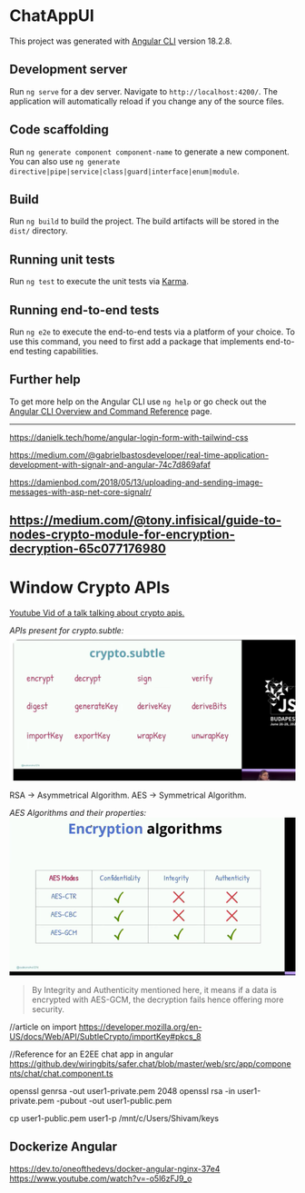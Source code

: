 # ChatAppUI

This project was generated with [Angular CLI](https://github.com/angular/angular-cli) version 18.2.8.

## Development server

Run `ng serve` for a dev server. Navigate to `http://localhost:4200/`. The application will automatically reload if you change any of the source files.

## Code scaffolding

Run `ng generate component component-name` to generate a new component. You can also use `ng generate directive|pipe|service|class|guard|interface|enum|module`.

## Build

Run `ng build` to build the project. The build artifacts will be stored in the `dist/` directory.

## Running unit tests

Run `ng test` to execute the unit tests via [Karma](https://karma-runner.github.io).

## Running end-to-end tests

Run `ng e2e` to execute the end-to-end tests via a platform of your choice. To use this command, you need to first add a package that implements end-to-end testing capabilities.

## Further help

To get more help on the Angular CLI use `ng help` or go check out the [Angular CLI Overview and Command Reference](https://angular.dev/tools/cli) page.

---

https://danielk.tech/home/angular-login-form-with-tailwind-css

https://medium.com/@gabrielbastosdeveloper/real-time-application-development-with-signalr-and-angular-74c7d869afaf

https://damienbod.com/2018/05/13/uploading-and-sending-image-messages-with-asp-net-core-signalr/

## https://medium.com/@tony.infisical/guide-to-nodes-crypto-module-for-encryption-decryption-65c077176980

# Window Crypto APIs

[Youtube Vid of a talk talking about crypto apis.](https://www.youtube.com/watch?v=cZTHGPn1jdU)

_APIs present for crypto.subtle:_
![Crypto APIs](learnings/image.png)

RSA -> Asymmetrical Algorithm.
AES -> Symmetrical Algorithm.

_AES Algorithms and their properties:_
![AES Algorithms ](learnings/AES-Algo.png)

> By Integrity and Authenticity mentioned here, it means if a data is encrypted with AES-GCM, the decryption fails hence offering more security.

//article on import
https://developer.mozilla.org/en-US/docs/Web/API/SubtleCrypto/importKey#pkcs_8

//Reference for an E2EE chat app in angular
https://github.dev/wiringbits/safer.chat/blob/master/web/src/app/components/chat/chat.component.ts

openssl genrsa -out user1-private.pem 2048
openssl rsa -in user1-private.pem -pubout -out user1-public.pem

cp user1-public.pem user1-p /mnt/c/Users/Shivam/keys

## Dockerize Angular

https://dev.to/oneofthedevs/docker-angular-nginx-37e4
https://www.youtube.com/watch?v=-o5l6zFJ9_o
